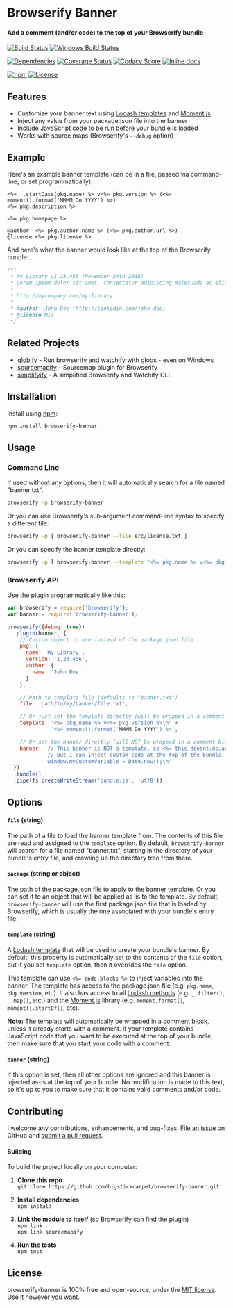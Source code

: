 Browserify Banner
============================
#### Add a comment (and/or code) to the top of your Browserify bundle

[![Build Status](https://api.travis-ci.org/BigstickCarpet/browserify-banner.svg?branch=master)](https://travis-ci.org/BigstickCarpet/browserify-banner)
[![Windows Build Status](https://ci.appveyor.com/api/projects/status/github/BigstickCarpet/browserify-banner?svg=true&failingText=Windows%20build%20failing&passingText=Windows%20build%20passing)](https://ci.appveyor.com/project/BigstickCarpet/browserify-banner)

[![Dependencies](https://david-dm.org/BigstickCarpet/browserify-banner.svg)](https://david-dm.org/BigstickCarpet/browserify-banner)
[![Coverage Status](https://coveralls.io/repos/github/BigstickCarpet/browserify-banner/badge.svg?branch=master)](https://coveralls.io/github/BigstickCarpet/browserify-banner?branch=master)
[![Codacy Score](https://www.codacy.com/project/badge/d20aa8b830124acb87b5e6f2114f0d84)](https://www.codacy.com/public/jamesmessinger/browserify-banner)
[![Inline docs](http://inch-ci.org/github/BigstickCarpet/browserify-banner.svg?branch=master&style=shields)](http://inch-ci.org/github/BigstickCarpet/browserify-banner)

[![npm](http://img.shields.io/npm/v/browserify-banner.svg)](https://www.npmjs.com/package/browserify-banner)
[![License](https://img.shields.io/npm/l/browserify-banner.svg)](LICENSE)

Features
--------------------------
* Customize your banner text using [Lodash templates](https://lodash.com/docs/4.16.6#template) and [Moment.js](http://momentjs.com/)
* Inject any value from your package.json file into the banner
* Include JavaScript code to be run before your bundle is loaded
* Works with source maps (Browserify's `--debug` option)



Example
--------------------------
Here's an example banner template (can be in a file, passed via command-line, or set programmatically):

```
<%= _.startCase(pkg.name) %> v<%= pkg.version %> (<%= moment().format('MMMM Do YYYY') %>)
<%= pkg.description %>

<%= pkg.homepage %>

@author  <%= pkg.author.name %> (<%= pkg.author.url %>)
@license <%= pkg.license %>
```

And here's what the banner would look like at the top of the Browserify bundle:

```javascript
/*!
 * My Library v1.23.456 (November 24th 2016)
 * Lorem ipsum dolor sit amet, consectetur adipiscing malesuada ac elit.
 *
 * http://mycompany.com/my-library
 *
 * @author  John Doe (http://linkedin.com/john-doe)
 * @license MIT
 */
```



Related Projects
--------------------------
* [globify](https://www.npmjs.com/package/globify) - Run browserify and watchify with globs - even on Windows
* [sourcemapify](https://www.npmjs.com/package/sourcemapify) - Sourcemap plugin for Browserify
* [simplifyify](https://www.npmjs.com/package/simplifyify) - A simplified Browserify and Watchify CLI


Installation
--------------------------
Install using [npm](https://docs.npmjs.com/getting-started/what-is-npm):

```bash
npm install browserify-banner
```


Usage
--------------------------
### Command Line
If used without any options, then it will automatically search for a file named "banner.txt".

```bash
browserify -p browserify-banner
```

Or you can use Browserify's sub-argument command-line syntax to specify a different file:

```bash
browserify -p [ browserify-banner --file src/license.txt ]
```

Or you can specify the banner template directly:

```bash
browserify -p [ browserify-banner --template "<%= pkg.name %> v<%= pkg.version %>" ]
```

### Browserify API
Use the plugin programmatically like this:

```javascript
var browserify = require('browserify');
var banner = require('browserify-banner');

browserify({debug: true})
  .plugin(banner, {
    // Custom object to use instead of the package.json file
    pkg: {
      name: 'My Library',
      version: '1.23.456',
      author: {
        name: 'John Doe'
      }
    },

    // Path to template file (defaults to "banner.txt")
    file: 'path/to/my/banner/file.txt',

    // Or just set the template directly (will be wrapped in a comment block)
    template: '<%= pkg.name %> v<%= pkg.version %>\n' +
              '<%= moment().format('MMMM Do YYYY') %>',

    // Or set the banner directly (will NOT be wrapped in a comment block)
    banner: '// This banner is NOT a template, so <%= this.doesnt.do.anything %>.\n' +
            '// But I can inject custom code at the top of the bundle...\n' +
            'window.myCustomVariable = Date.now();\n'
  })
  .bundle()
  .pipe(fs.createWriteStream('bundle.js', 'utf8'));
```


Options
--------------------------
#### `file` (string)
The path of a file to load the banner template from.  The contents of this file are read and assigned to the `template` option. By default, `browserify-banner` will search for a file named "banner.txt", starting in the directory of your bundle's entry file, and crawling up the directory tree from there.

#### `package` (string or object)
The path of the package.json file to apply to the banner template.  Or you can set it to an object that will be applied as-is to the template.  By default, `browserify-banner` will use the first package.json file that is loaded by Browserify, which is usually the one associated with your bundle's entry file.

#### `template` (string)
A [Lodash template](https://lodash.com/docs/4.16.6#template) that will be used to create your bundle's banner. By default, this property is automatically set to the contents of the `file` option, but if you set `template` option, then it overrides the `file` option.

This template can use `<%= code.blocks %>` to inject variables into the banner. The template has access to the package.json file (e.g. `pkg.name`, `pkg.version`, etc). It also has access to all [Lodash methods](https://lodash.com/docs/4.16.6) (e.g. `_.filter()`, `_.map()`, etc.) and the [Moment.js](http://momentjs.com/) library (e.g. `moment.format()`, `moment().startOf()`, etc).

__Note:__ The template will automatically be wrapped in a comment block, unless it already starts with a comment.  If your template contains JavaScript code that you want to be executed at the top of your bundle, then make sure that you start your code with a comment.

#### `banner` (string)
If this option is set, then all other options are ignored and this banner is injected as-is at the top of your bundle. No modification is made to this text, so it's up to you to make sure that it contains valid comments and/or code.


Contributing
--------------------------
I welcome any contributions, enhancements, and bug-fixes.  [File an issue](https://github.com/BigstickCarpet/browserify-banner/issues) on GitHub and [submit a pull request](https://github.com/BigstickCarpet/browserify-banner/pulls).

#### Building
To build the project locally on your computer:

1. __Clone this repo__<br>
`git clone https://github.com/bigstickcarpet/browserify-banner.git`

2. __Install dependencies__<br>
`npm install`

3. __Link the module to itself__ (so Browserify can find the plugin)<br>
`npm link`<br>
`npm link sourcemapify`

4. __Run the tests__<br>
`npm test`



License
--------------------------
browserify-banner is 100% free and open-source, under the [MIT license](LICENSE). Use it however you want.

